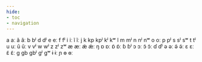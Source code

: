 ```yaml
---
hide:
- toc
- navigation
---
```

a
aː
ã
ãː
b
bʲ
d
dʲ
e
eː
f
fʲ
i
iː
ĩ
ĩː
j
k
kp
kpʲ
kʲ
kʷ
l
m
mʲ
n
nʲ
nʷ
o
oː
p
pʲ
s
sʲ
sʷ
t
tʲ
u
uː
ũ
ũː
v
vʲ
w
wʲ
z
zʲ
zʷ
æ
æː
æ̃
æ̃ː
ŋ
ɒ
ɒː
ɒ̃
ɒ̃ː
ɓ
ɓʲ
ɔ
ɔː
ɔ̃
ɔ̃ː
ɗ
ɗʲ
ə
əː
ə̃
ə̃ː
ɛ
ɛː
ɛ̃
ɛ̃ː
ɡ
ɡb
ɡbʲ
ɡʲ
ɡʷ
ɨ
ɨː
ɲ
ɵ
ɵː
